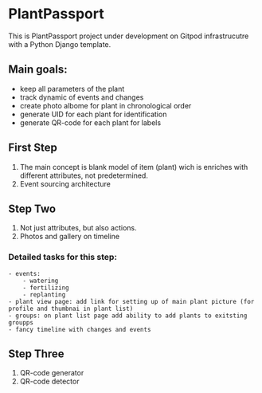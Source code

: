 # PlantPassport

This is PlantPassport project under development on Gitpod infrastrucutre with a Python Django template.

## Main goals:
- keep all parameters of the plant
- track dynamic of events and changes
- create photo albome for plant in chronological order
- generate UID for each plant for identification 
- generate QR-code for each plant for labels 


## First Step
1. The main concept is blank model of item (plant) wich is enriches with different attributes, not predetermined. 
2. Event sourcing architecture

## Step Two 
1. Not just attributes, but also actions. 
2. Photos and gallery on timeline

### Detailed tasks for this step:
    - events:
        - watering
        - fertilizing
        - replanting
    - plant view page: add link for setting up of main plant picture (for profile and thumbnai in plant list)
    - groups: on plant list page add ability to add plants to exitsting groupps
    - fancy timeline with changes and events

## Step Three
1. QR-code generator
2. QR-code detector
